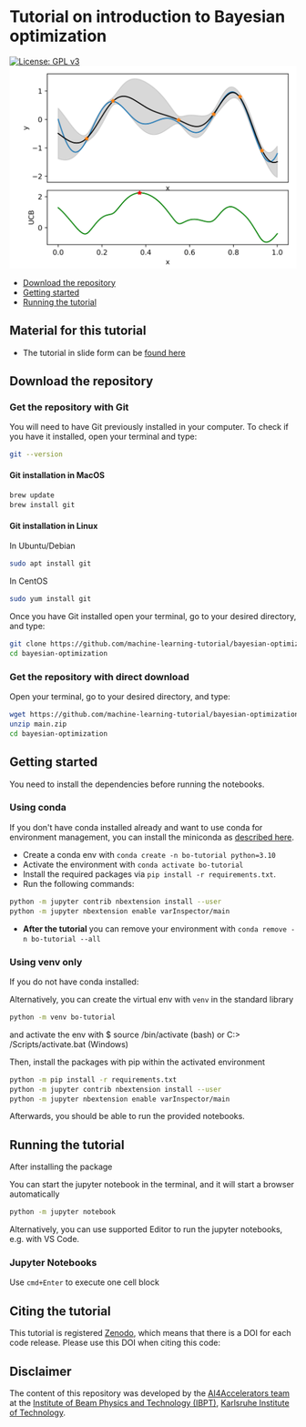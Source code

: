 # Tutorial on introduction to Bayesian optimization

[![License: GPL v3](https://img.shields.io/badge/License-GPLv3-blue.svg)](https://www.gnu.org/licenses/gpl-3.0)
![Logo](img/bo.png)

- [Download the repository](#download-the-repository)
- [Getting started](#getting-started)
- [Running the tutorial](#running-the-tutorial)

## Material for this tutorial

- The tutorial in slide form can be [found here](https://machine-learning-tutorial.github.io/bayesian-optimization/#/)

## Download the repository

### Get the repository with Git

You will need to have Git previously installed in your computer.
To check if you have it installed, open your terminal and type:

``` bash
git --version
```

#### Git installation in MacOS

``` bash
brew update
brew install git
```

#### Git installation in Linux

In Ubuntu/Debian

``` bash
sudo apt install git
```

In CentOS

``` bash
sudo yum install git
```

Once you have Git installed open your terminal, go to your desired directory, and type:

``` bash
git clone https://github.com/machine-learning-tutorial/bayesian-optimization
cd bayesian-optimization
```

### Get the repository with direct download

Open your terminal, go to your desired directory, and type:

``` bash
wget https://github.com/machine-learning-tutorial/bayesian-optimization/archive/refs/heads/main.zip
unzip main.zip
cd bayesian-optimization
```

## Getting started

You need to install the dependencies before running the notebooks.

### Using conda

If you don't have conda installed already and want to use conda for environment management, you can install the miniconda as [described here](https://docs.conda.io/projects/miniconda/en/latest/miniconda-install.html).

- Create a conda env with `conda create -n bo-tutorial python=3.10`
- Activate the environment with `conda activate bo-tutorial`
- Install the required packages via `pip install -r requirements.txt`.
- Run the following commands:

```bash
python -m jupyter contrib nbextension install --user
python -m jupyter nbextension enable varInspector/main
```

- **After the tutorial** you can remove your environment with `conda remove -n bo-tutorial --all`

### Using venv only

If you do not have conda installed:

Alternatively, you can create the virtual env with `venv` in the standard library

```bash
python -m venv bo-tutorial
```

and activate the env with $ source <venv>/bin/activate (bash) or C:> <venv>/Scripts/activate.bat (Windows)

Then, install the packages with pip within the activated environment

```bash
python -m pip install -r requirements.txt
python -m jupyter contrib nbextension install --user
python -m jupyter nbextension enable varInspector/main
```

Afterwards, you should be able to run the provided notebooks.

## Running the tutorial

After installing the package

You can start the jupyter notebook in the terminal, and it will start a browser automatically

```bash
python -m jupyter notebook
```

Alternatively, you can use supported Editor to run the jupyter notebooks, e.g. with VS Code.

### Jupyter Notebooks

Use `cmd+Enter` to execute one cell block

## Citing the tutorial

This tutorial is registered [Zenodo](https://zenodo.org/), which means that there is a DOI for each code release.
Please use this DOI when citing this code:

## Disclaimer

The content of this repository was developed by the [AI4Accelerators team](https://www.ibpt.kit.edu/AI4Accelerators.php) at the [Institute of Beam Physics and Technology (IBPT)](https://www.ibpt.kit.edu/), [Karlsruhe Institute of Technology](https://www.kit.edu/english/).

